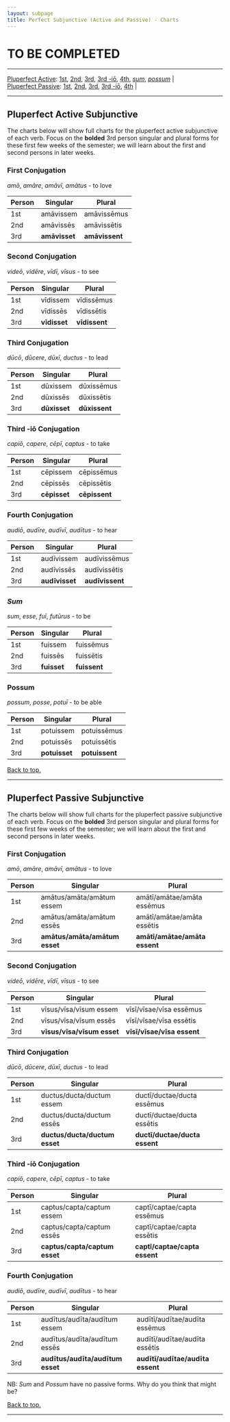 ```yaml
---
layout: subpage
title: Perfect Subjunctive (Active and Passive) - Charts
---
```


# TO BE COMPLETED

***

[Pluperfect Active](#plupfact): [1st](#1stact), [2nd](#2ndact), [3rd](#3rdact), [3rd -iō](#3rdioact), [4th](#4thact), [*sum*](#sum), [*possum*](#possum) \|  
[Pluperfect Passive](#plupfpass): [1st](#1stpass), [2nd](#2ndpass), [3rd](#3rdpass), [3rd -iō](#3rdiopass), [4th](#4thpass) \|

***

## <a name="plupfact">Pluperfect Active Subjunctive</a>

The charts below will show full charts for the pluperfect active subjunctive of each verb. Focus on the **bolded** 3rd person singular and plural forms for these first few weeks of the semester; we will learn about the first and second persons in later weeks.

### <a name="1stact">First Conjugation</a>

*amō*, *amāre*, *amāvī*, *amātus* - to love

| Person      | Singular |Plural |
| ----------- | ----------- | ----------- |
| 1st   | amāvissem       | amāvissēmus     |
| 2nd  | amāvissēs        | amāvissētis       |
| 3rd  | **amāvisset**        | **amāvissent**     |

### <a name="2ndact">Second Conjugation</a>

*videō*, *vidēre*, *vīdī*, *vīsus* - to see

| Person      | Singular |Plural |
| ----------- | ----------- | ----------- |
| 1st   | vīdissem       | vīdissēmus      |
| 2nd  | vīdissēs        | vīdissētis      |
| 3rd  | **vīdisset**        | **vīdissent**     |

### <a name="3rdact">Third Conjugation</a>

*dūcō*, *dūcere*, *dūxī*, *ductus* - to lead

| Person      | Singular |Plural |
| ----------- | ----------- | ----------- |
| 1st   | dūxissem       | dūxissēmus      |
| 2nd  | dūxissēs        | dūxissētis       |
| 3rd  | **dūxisset**        | **dūxissent**     |

### <a name="3rdioact">Third -iō Conjugation</a>

*capiō*, *capere*, *cēpī*, *captus* - to take

| Person      | Singular |Plural |
| ----------- | ----------- | ----------- |
| 1st   | cēpissem       | cēpissēmus      |
| 2nd  | cēpissēs        | cēpissētis       |
| 3rd  | **cēpisset**        | **cēpissent**     |

### <a name="4thact">Fourth Conjugation</a>

*audiō*, *audīre*, *audīvī*, *audītus* - to hear

|Person      | Singular |Plural |
| ----------- | ----------- | ----------- |
| 1st   | audīvissem       | audīvissēmus      |
| 2nd  | audīvissēs        | audīvissētis       |
| 3rd  | **audīvisset**        | **audīvissent**     |

### <a name="sum">*Sum*</a>

*sum*, *esse*, *fuī*, *futūrus* - to be

| Person      | Singular |Plural |
| ----------- | ----------- | ----------- |
| 1st   | fuissem       | fuissēmus      |
| 2nd  | fuissēs        | fuissētis       |
| 3rd  | **fuisset**        | **fuissent**     |

### <a name="possum">Possum</a>

*possum*, *posse*, *potuī* - to be able

| Person      | Singular |Plural |
| ----------- | ----------- | ----------- |
| 1st   | potuissem       | potuissēmus      |
| 2nd  | potuissēs        | potuissētis       |
| 3rd  | **potuisset**        | **potuissent**     |

[Back to top.](#top)

***

## <a name="plupfpass">Pluperfect Passive Subjunctive</a>

The charts below will show full charts for the pluperfect passive subjunctive of each verb. Focus on the **bolded** 3rd person singular and plural forms for these first few weeks of the semester; we will learn about the first and second persons in later weeks.

### <a name="1stpass">First Conjugation</a>

*amō*, *amāre*, *amāvī*, *amātus* - to love

| Person      | Singular |Plural |
| ----------- | ----------- | ----------- |
| 1st   | amātus/amāta/amātum essem       |  amātī/amātae/amāta essēmus    |
| 2nd  | amātus/amāta/amātum essēs       | amātī/amātae/amāta essētis       |
| 3rd  | **amātus/amāta/amātum esset**        | **amātī/amātae/amāta essent**     |

### <a name="2ndpass">Second Conjugation</a>

*videō*, *vidēre*, *vīdī*, *vīsus* - to see

| Person      | Singular |Plural |
| ----------- | ----------- | ----------- |
| 1st   | vīsus/vīsa/vīsum essem       |  vīsī/vīsae/vīsa essēmus    |
| 2nd  | vīsus/vīsa/vīsum essēs       | vīsī/vīsae/vīsa essētis       |
| 3rd  | **vīsus/vīsa/vīsum esset**        | **vīsī/vīsae/vīsa essent**     |

### <a name="3rdpass">Third Conjugation</a>

*dūcō*, *dūcere*, *dūxī*, *ductus* - to lead

| Person      | Singular |Plural |
| ----------- | ----------- | ----------- |
| 1st   | ductus/ducta/ductum essem       |  ductī/ductae/ducta essēmus    |
| 2nd  | ductus/ducta/ductum essēs       | ductī/ductae/ducta essētis       |
| 3rd  | **ductus/ducta/ductum esset**        | **ductī/ductae/ducta essent**     |

### <a name="3rdiopass">Third -iō Conjugation</a>

*capiō*, *capere*, *cēpī*, *captus* - to take

| Person      | Singular |Plural |
| ----------- | ----------- | ----------- |
| 1st   | captus/capta/captum essem       |  captī/captae/capta essēmus    |
| 2nd  | captus/capta/captum essēs       | captī/captae/capta essētis       |
| 3rd  | **captus/capta/captum esset**        | **captī/captae/capta essent**     |

### <a name="4thpass">Fourth Conjugation</a>

*audiō*, *audīre*, *audīvī*, *audītus* - to hear

| Person      | Singular |Plural |
| ----------- | ----------- | ----------- |
| 1st   | audītus/audīta/audītum essem       |  audītī/audītae/audīta essēmus    |
| 2nd  | audītus/audīta/audītum essēs       | audītī/audītae/audīta essētis       |
| 3rd  | **audītus/audīta/audītum esset**        | **audītī/audītae/audīta essent**     |

NB: *Sum* and *Possum* have no passive forms. Why do you think that might be?

[Back to top.](#top)

***
